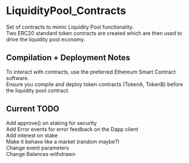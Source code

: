 # LiquidityPool_Contracts
Set of contracts to mimic Liquidity Pool functionality.  
Two ERC20 standard token contracts are created which are then used to drive the liquidity pool economy.

## Compilation + Deployment Notes
To interact with contracts, use the preferred Ethereum Smart Contract software.  
Ensure you compile and deploy token contracts (TokenA, TokenB) before the liquidity pool contract.

## Current TODO
Add approve() on staking for security  
Add Error events for error feedback on the Dapp client  
Add interest on stake  
Make it behave like a market (random maybe?)  
    Change event parameters  
    Change Balances withdrawn

